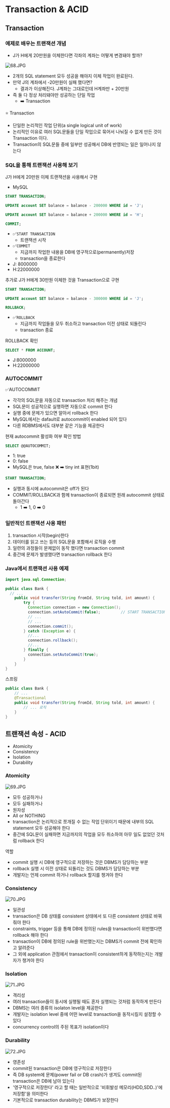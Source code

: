 # Transaction & ACID

## Transaction

### 예제로 배우는 트랜잭션 개념

- J가 H에게 20만원을 이체한다면 각좌의 계좌는 어떻게 변경돼야 할까?

![68.JPG](%EC%9D%B4%EB%AF%B8%EC%A7%80%2F68.JPG)
- 2개의 SQL statement 모두 성공을 해야지 이체 작업이 완료된다.
- 만약 J의 계좌에서 -20만원이 실패 했다면?
  - 결과가 이상해진다. J계좌는 그대로인데 H계좌만 + 20만원
- 즉 둘 다 정상 처리돼야만 성공하는 단일 작업 
  - ➡️ Transaction

⭐️ Transaction
- 단일한 논리적인 작업 단위(a single logical unit of work)
- 논리적인 이유로 여러 SQL문들을 단일 작업으로 묶어서 나눠질 수 없게 만든 것이 Transaction 이다.
- Transaction의 SQL문들 중에 일부만 성공해서 DB에 반영되는 일은 일어나지 않는다

### SQL을 통해 트랜잭션 사용해 보기

J가 H에게 20만원 이체 트랜잭션을 사용해서 구현 
- MySQL

```sql
START TRANSACTION;

UPDATE account SET balance = balance - 200000 WHERE id = 'J';

UPDATE account SET balance = balance + 200000 WHERE id = 'H';

COMMIT;
```
- ✅``START TRANSACTION``
  - 트랜잭션 시작 
- ✅``COMMIT``
  - 지금까지 작업한 내용을 DB에 영구적으로(permanently)저장 
  - transaction을 종료한다 
- J: 8000000
- H:22000000

추가로 J가 H에게 30만원 이체한 것을 Transaction으로 구현 
```sql
START TRANSACTION;

UPDATE account SET balance = balance - 300000 WHERE id = 'J';

ROLLBACK;
```
- ✅``ROLLBACK``
  - 지금까지 작업들을 모두 취소하고 transaction 이전 상태로 되돌린다
  - transaction 종료


ROLLBACK 확인
```sql
SELECT * FROM ACCOUNT;
```
- J:8000000
- H:22000000

### AUTOCOMMIT

✅AUTOCOMMIT
- 각각의 SQL문을 자동으로 transaction 처리 해주는 개념 
- SQL문이 성공적으로 실행하면 자동으로 commit 한다
- 실행 중에 문제가 있으면 알아서 rollback 한다
- MySQL에서는 dafault로 autocommit이 enabled 되어 있다 
- 다른 RDBMS에서도 대부분 같은 기능을 제공한다 

현재 autocommit 활성화 여부 확인 방법 
```sql
SELECT @@AUTOCOMMIT;
``` 
- 1: true
- 0: false
- MySQL은 true, false ❌ ➡️ tiny int 표현(1bit)

```sql
START TRANSACTION;
```
- 실행과 동시에 autocommit은 off가 된다 
- COMMIT/ROLLBACK과 함께 transaction이 종료되면 원래 autocommit 상태로 돌아간다
  - 1 ➡️ 1, 0 ➡️ 0

### 일반적인 트랜잭션 사용 패턴

1. transaction 시작(begin)한다
2. 데이터를 읽고 쓰는 등의 SQL문을 포함해서 로직을 수행 
3. 일련의 과정들이 문제없이 동작 했다면 transaction commit
4. 중간에 문제가 발생했다면 transaction rollback 한다 

### Java에서 트랜잭션 사용 예제

```java
import java.sql.Connection;

public class Bank {
  // ... 
    public void transfer(String fromId, String told, int amount) {
        try {
          Connection connection = new Connection();
          connection.setAutoCommit(false);         // START TRANSACTION
          // ...
          // ...
          connection.commit();
        } catch (Exception e) {
          //...
          connection.rollback();
          //...
        } finally {
          connection.setAutoCommit(true);
        }
    }
}
```

스프링 
```java
public class Bank {
    // ... 
    @Transactional
    public void transfer(String fromId, String told, int amount) {
        // ... 로직
    }
}
```

## 트랜잭션 속성 - ACID 

- Atomicity
- Consistency
- Isolation
- Durability

### Atomicity

![69.JPG](%EC%9D%B4%EB%AF%B8%EC%A7%80%2F69.JPG)
- 모두 성공하거나
- 모두 실패하거나
- 원자성 
- All or NOTHING
- transaction은 논리적으로 쪼개질 수 없는 작업 단위이기 때문에 내부의 SQL statement 모두 성공해야 한다 
- 중간에 SQL문이 실패하면 지금까지의 작업을 모두 취소하여 아무 일도 없었던 것처럼 rollback 한다 

역할
- commit 실행 시 DB에 영구적으로 저장하는 것은 DBMS가 담당하는 부분
- rollback 실행 시 이전 상태로 되돌리는 것도 DBMS가 담당하는 부분 
- 개발자는 언제 commit 하거나 rollback 할지를 챙겨야 한다 

### Consistency

![70.JPG](%EC%9D%B4%EB%AF%B8%EC%A7%80%2F70.JPG)
- 일관성 
- transaction은 DB 상태를 consistent 상태에서 또 다른 consistent 상태로 바꿔줘야 한다 
- constraints, trigger 등을 통해 DB에 정의된 rules을 transaction이 위반했다면 rollback 해야 한다
- transaction이 DB에 정의된 rule을 위반했는지는 DBMS가 commit 전에 확인하고 알려준다
- 그 외에 application 관점에서 transaction이 consistent하게 동작하는지는 개발자가 챙겨야 한다 

### Isolation

![71.JPG](%EC%9D%B4%EB%AF%B8%EC%A7%80%2F71.JPG)
- 격리성 
- 여러 transaction들이 동시에 실행될 때도 혼자 실행되는 것처럼 동작하게 만든다
- DBMS는 여러 종류의 isolaton level을 제공한다 
- 개발자는 isolation level 중에 어떤 level로 transaction을 동작시킬지 설정할 수 있다 
- concurrency control의 주된 목표가 isolation이다 

### Durability

![72.JPG](%EC%9D%B4%EB%AF%B8%EC%A7%80%2F72.JPG)
- 영존성 
- commit된 transaction은 DB에 영구적으로 저장한다 
- 즉 DB system에 문제(power fail or DB crash)가 생겨도 commit된 transaction은 DB에 남아 있는다 
- '영구적으로 저장한다' 라고 할 때는 일반적으로 '비휘발성 메모리(HDD,SDD..)'에 저장함'을 의미한다
- 기본적으로 transaction durability는 DBMS가 보장한다




